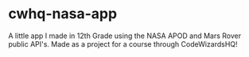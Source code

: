 # cwhq-nasa-app
A little app I made in 12th Grade using the NASA APOD and Mars Rover public API's. Made as a project for a course through CodeWizardsHQ!
